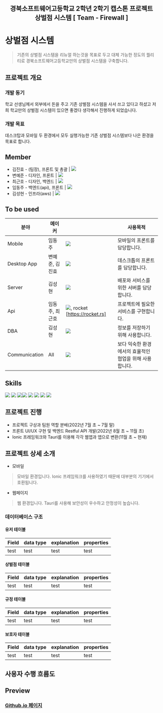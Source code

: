 <h2 align="middle">경북소프트웨어고등학교 2학년 2학기 캡스톤 프로젝트<br>상벌점 시스템 [ Team - Firewall ]</h2>

# 상벌점 시스템
> 기존의 상벌점 시스템을 리뉴얼 하는것을 목표로 두고 대체 가능한 정도의 퀄리티로 경북소프트웨어고등학교만의 상벌점 시스템을 구축합니다.

## 프로젝트 개요
### 개발 동기
학교 선생님께서 외부에서 돈을 주고 기존 상벌점 시스템을 사서 쓰고 있다고 하셨고 저희 학교만의 상벌점 시스템이 있으면 좋겠다 생각해서 진행하게 되었습니다.
### 개발 목표
데스크탑과 모바일 두 환경에서 모두 실행가능한 기존 상벌점 시스템보다 나은 환경을 목표로 합니다.

## Member
* 김진효 - (팀장), 프론트 및 총괄 | <a href="https://github.com/jinhyo-dev" target="_blank"><img src="https://img.shields.io/badge/GitHub-181717?style=flat-square&logo=GitHub&logoColor=white"/></a>
* 변예준 - 디자인, 프론트 | <a href="https://github.com/yejun178" target="_blank"><img src="https://img.shields.io/badge/GitHub-181717?style=flat-square&logo=GitHub&logoColor=white"/></a>
* 최근호 - 디자인, 백엔드 | <a href="https://github.com/cghsuw256" target="_blank"><img src="https://img.shields.io/badge/GitHub-181717?style=flat-square&logo=GitHub&logoColor=white"/></a>
* 임동주 - 백엔드(api), 프론트 | <a href="https://github.com/DocRAID" target="_blank"><img src="https://img.shields.io/badge/GitHub-181717?style=flat-square&logo=GitHub&logoColor=white"/></a>
* 김성현 - 인프라(aws) | <a href="https://github.com/HYUN-8265" target="_blank"><img src="https://img.shields.io/badge/GitHub-181717?style=flat-square&logo=GitHub&logoColor=white"/></a>

## To be used

| 분야 | 메이커 |  | 사용목적 |
| ---------------- | ---------------- | -------------------------- | ---------------- |
| Mobile  | 임동주 | <a href="https://ionicframework.com/"><img src="https://img.shields.io/badge/Ionic-3880FF?style=flat-square&logo=Ionic&logoColor=white"/></a> | 모바일의 프론트를 담당합니다. |
| Desktop App | 변예준, 김진효 | <a href="https://tauri.app/ko/"><img src="https://img.shields.io/badge/Tauri-FFC131?style=flat-square&logo=Tauri&logoColor=white"/></a>  | 데스크톱의 프론트를 담당합니다. |
| Server | 김성현 | <a href="https://docs.aws.amazon.com/"><img src="https://img.shields.io/badge/Amazon AWS-232F3E?style=flat-square&logo=Amazon AWS&logoColor=white"/></a> | 배포와 서비스를 위한 서버를 담당합니다. |
| Api | 임동주, 최근호 | <a href="https://www.npmjs.com/package/ts-node"><img src="https://img.shields.io/badge/ts-node-3178c6?style=flat-square&logo=ts-node&logoColor=white"/></a>, rocket [https://rocket.rs]| 프로젝트에 필요한 서비스를 구현합니다. |
| DBA | 김성현  | <a href="https://www.mysql.com/"><img src="https://img.shields.io/badge/MySql-4479A1?style=flat-square&logo=MySql&logoColor=white"/></a> | 정보를 저장하기 위해 사용합니다. |
| Communication | All | <a href="https://discord.com/"><img src="https://img.shields.io/badge/Discord-5865F2?style=flat-square&logo=Discord&logoColor=white"/></a> | 보다 익숙한 환경에서의 효율적인 협업을 위해 사용합니다. |

## Skills
<a href="https://html.com/" target="_blank"><img src="https://img.shields.io/badge/html-E34F26?style=for-the-badge&logo=html5&logoColor=white"></a>
<a href="https://www.w3.org/Style/CSS/Overview.en.html" target="_blank"><img src="https://img.shields.io/badge/css-1572B6?style=for-the-badge&logo=css3&logoColor=white"></a>
<a href="https://www.javascript.com/" target="_blank"><img src="https://img.shields.io/badge/javascript-F7DF1E?style=for-the-badge&logo=javascript&logoColor=black"></a><a href="https://ionicframework.com/"><img src="https://img.shields.io/badge/Ionic-3880FF?style=for-the-badge&logo=Ionic&logoColor=white"/></a>
<a href="https://tauri.app/ko/"><img src="https://img.shields.io/badge/Tauri-FFC131?style=for-the-badge&logo=Tauri&logoColor=white"/></a>
<a href="https://docs.aws.amazon.com/"><img src="https://img.shields.io/badge/Amazon AWS-232F3E?style=for-the-badge&logo=Amazon AWS&logoColor=white"/></a>
<a href="https://nodejs.org/en/"><img src="https://img.shields.io/badge/Node.js-339933?style=for-the-badge&logo=Node.js&logoColor=white"/></a>
<a href="https://www.mysql.com/"><img src="https://img.shields.io/badge/MySql-4479A1?style=for-the-badge&logo=MySql&logoColor=white"/></a>

## 프로젝트 진행
 + 프로젝트 구상과 팀원 역할 분배(2022년 7월 초 ~ 7월 말)
 + 프론트 UI/UX 구현 및 백엔드 Restful API 개발(2022년 8월 초 ~ 11월 초)
 + Ionic 프레임워크와 Tauri를 이용해 각각 웹앱과 앱으로 변환(11월 초 ~ 현재)

## 프로젝트 상세 소개
 + 모바일
 > 모바일 환경입니다. Ionic 프레임워크를 사용하였기 때문에 대부분의 기기에서 호환됩니다.
 + 웹페이지
 > 웹 환경입니다. Tauri를 사용해 보안성이 우수하고 안정성이 높습니다.

### 데이터베이스 구조
#### 유저 테이블
| Field | data type | explanation | properties |
| ---------- | -------- | --------------- | -------- |
| test | test | test | test |
#### 상벌점 테이블
| Field | data type | explanation | properties |
| ---------- | -------- | --------------- | -------- |
| test | test | test | test |
#### 규정 테이블
| Field | data type | explanation | properties |
| ---------- | -------- | --------------- | -------- |
| test | test | test | test |
#### 보호자 테이블
| Field | data type | explanation | properties |
| ---------- | -------- | --------------- | -------- |
| test | test | test | test |

## 사용자 수행 흐름도

## Preview

### [Github.io 페이지](https://team-firewall.github.io/preview/index.html)
